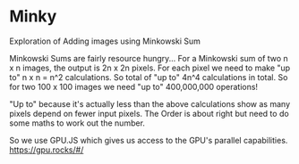 # Minky

Exploration of Adding images using Minkowski Sum

Minkowski Sums are fairly resource hungry...
For a Minkowski sum of two n x n images, the output is 2n x 2n pixels.
For each pixel we need to make "up to" n x n = n^2 calculations.
So total of "up to" 4n^4 calculations in total.
So for two 100 x 100 images we need "up to" 400,000,000 operations!

"Up to" because it's actually less than the above calculations show as many
pixels depend on fewer input pixels.
The Order is about right but need to do some maths to work out the number.

So we use GPU.JS which gives us access to the GPU's parallel capabilities.
https://gpu.rocks/#/
